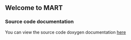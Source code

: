 ## Welcome to MART

### Source code documentation
You can view the source code doxygen documentation [here](doxygen-doc/index.html) 
